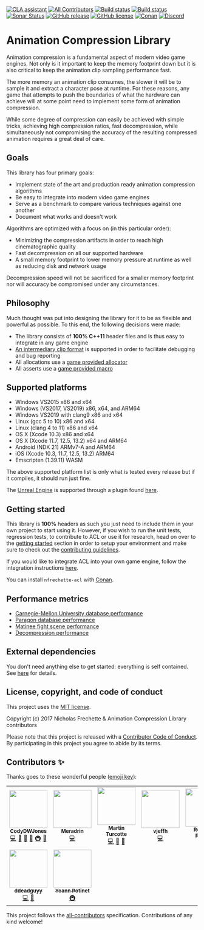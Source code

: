 [![CLA assistant](https://cla-assistant.io/readme/badge/nfrechette/acl)](https://cla-assistant.io/nfrechette/acl)
[![All Contributors](https://img.shields.io/github/all-contributors/nfrechette/acl)](#contributors-)
[![Build status](https://ci.appveyor.com/api/projects/status/8h1jwmhumqh9ie3h/branch/develop?svg=true)](https://ci.appveyor.com/project/nfrechette/acl)
[![Build status](https://github.com/nfrechette/acl/workflows/build/badge.svg)](https://github.com/nfrechette/acl/actions)
[![Sonar Status](https://sonarcloud.io/api/project_badges/measure?project=nfrechette_acl&metric=alert_status)](https://sonarcloud.io/dashboard?id=nfrechette_acl)
[![GitHub release](https://img.shields.io/github/release/nfrechette/acl.svg)](https://github.com/nfrechette/acl/releases)
[![GitHub license](https://img.shields.io/badge/license-MIT-blue.svg)](https://raw.githubusercontent.com/nfrechette/acl/master/LICENSE)
[![Conan](https://img.shields.io/badge/on-conan-blue.svg)](https://conan.io/center/nfrechette-acl)
[![Discord](https://img.shields.io/discord/691048241864769647?label=discord)](https://discord.gg/UERt4bS)

# Animation Compression Library

Animation compression is a fundamental aspect of modern video game engines. Not only is it important to keep the memory footprint down but it is also critical to keep the animation clip sampling performance fast.

The more memory an animation clip consumes, the slower it will be to sample it and extract a character pose at runtime. For these reasons, any game that attempts to push the boundaries of what the hardware can achieve will at some point need to implement some form of animation compression.

While some degree of compression can easily be achieved with simple tricks, achieving high compression ratios, fast decompression, while simultaneously not compromising the accuracy of the resulting compressed animation requires a great deal of care.

## Goals

This library has four primary goals:

*  Implement state of the art and production ready animation compression algorithms
*  Be easy to integrate into modern video game engines
*  Serve as a benchmark to compare various techniques against one another
*  Document what works and doesn't work

Algorithms are optimized with a focus on (in this particular order):

*  Minimizing the compression artifacts in order to reach high cinematographic quality
*  Fast decompression on all our supported hardware
*  A small memory footprint to lower memory pressure at runtime as well as reducing disk and network usage

Decompression speed will not be sacrificed for a smaller memory footprint nor will accuracy be compromised under any circumstances.

## Philosophy

Much thought was put into designing the library for it to be as flexible and powerful as possible. To this end, the following decisions were made:

*  The library consists of **100% C++11** header files and is thus easy to integrate in any game engine
*  [An intermediary clip format](./docs/the_acl_file_format.md) is supported in order to facilitate debugging and bug reporting
*  All allocations use a [game provided allocator](./includes/acl/core/iallocator.h)
*  All asserts use a [game provided macro](./includes/acl/core/error.h)

## Supported platforms

*  Windows VS2015 x86 and x64
*  Windows (VS2017, VS2019) x86, x64, and ARM64
*  Windows VS2019 with clang9 x86 and x64
*  Linux (gcc 5 to 10) x86 and x64
*  Linux (clang 4 to 11) x86 and x64
*  OS X (Xcode 10.3) x86 and x64
*  OS X (Xcode 11.7, 12.5, 13.2) x64 and ARM64
*  Android (NDK 21) ARMv7-A and ARM64
*  iOS (Xcode 10.3, 11.7, 12.5, 13.2) ARM64
*  Emscripten (1.39.11) WASM

The above supported platform list is only what is tested every release but if it compiles, it should run just fine.

The [Unreal Engine](https://www.unrealengine.com/en-US/blog) is supported through a plugin found [here](https://github.com/nfrechette/acl-ue4-plugin).

## Getting started

This library is **100%** headers as such you just need to include them in your own project to start using it. However, if you wish to run the unit tests, regression tests, to contribute to ACL or use it for research, head on over to the [getting started](./docs/getting_started.md) section in order to setup your environment and make sure to check out the [contributing guidelines](CONTRIBUTING.md).

If you would like to integrate ACL into your own game engine, follow the integration instructions [here](./docs#how-to-integrate-the-library).

You can install `nfrechette-acl` with [Conan](https://conan.io/center/nfrechette-acl).

## Performance metrics

*  [Carnegie-Mellon University database performance](./docs/cmu_performance.md)
*  [Paragon database performance](./docs/paragon_performance.md)
*  [Matinee fight scene performance](./docs/fight_scene_performance.md)
*  [Decompression performance](./docs/decompression_performance.md)

## External dependencies

You don't need anything else to get started: everything is self contained.
See [here](./external) for details.

## License, copyright, and code of conduct

This project uses the [MIT license](LICENSE).

Copyright (c) 2017 Nicholas Frechette & Animation Compression Library contributors

Please note that this project is released with a [Contributor Code of Conduct](CODE_OF_CONDUCT.md). By participating in this project you agree to abide by its terms.


## Contributors ✨

Thanks goes to these wonderful people ([emoji key](https://allcontributors.org/docs/en/emoji-key)):

<!-- ALL-CONTRIBUTORS-LIST:START - Do not remove or modify this section -->
<!-- prettier-ignore-start -->
<!-- markdownlint-disable -->
<table>
  <tr>
    <td align="center"><a href="https://github.com/CodyDWJones"><img src="https://avatars.githubusercontent.com/u/28773740?v=4?s=100" width="100px;" alt=""/><br /><sub><b>CodyDWJones</b></sub></a><br /><a href="https://github.com/nfrechette/acl/commits?author=CodyDWJones" title="Code">💻</a> <a href="#data-CodyDWJones" title="Data">🔣</a> <a href="#maintenance-CodyDWJones" title="Maintenance">🚧</a> <a href="#tool-CodyDWJones" title="Tools">🔧</a> <a href="#infra-CodyDWJones" title="Infrastructure (Hosting, Build-Tools, etc)">🚇</a> <a href="#ideas-CodyDWJones" title="Ideas, Planning, & Feedback">🤔</a></td>
    <td align="center"><a href="https://github.com/Meradrin"><img src="https://avatars.githubusercontent.com/u/7066278?v=4?s=100" width="100px;" alt=""/><br /><sub><b>Meradrin</b></sub></a><br /><a href="https://github.com/nfrechette/acl/commits?author=Meradrin" title="Code">💻</a></td>
    <td align="center"><a href="https://github.com/tirpidz"><img src="https://avatars.githubusercontent.com/u/9991876?v=4?s=100" width="100px;" alt=""/><br /><sub><b>Martin Turcotte</b></sub></a><br /><a href="https://github.com/nfrechette/acl/commits?author=tirpidz" title="Code">💻</a> <a href="#tool-tirpidz" title="Tools">🔧</a> <a href="#ideas-tirpidz" title="Ideas, Planning, & Feedback">🤔</a></td>
    <td align="center"><a href="https://github.com/vjeffh"><img src="https://avatars.githubusercontent.com/u/22382688?v=4?s=100" width="100px;" alt=""/><br /><sub><b>vjeffh</b></sub></a><br /><a href="https://github.com/nfrechette/acl/commits?author=vjeffh" title="Code">💻</a></td>
    <td align="center"><a href="https://github.com/Romain-Piquois"><img src="https://avatars.githubusercontent.com/u/3689912?v=4?s=100" width="100px;" alt=""/><br /><sub><b>Romain-Piquois</b></sub></a><br /><a href="https://github.com/nfrechette/acl/issues?q=author%3ARomain-Piquois" title="Bug reports">🐛</a></td>
    <td align="center"><a href="https://github.com/janisozaur"><img src="https://avatars.githubusercontent.com/u/550290?v=4?s=100" width="100px;" alt=""/><br /><sub><b>Michał Janiszewski</b></sub></a><br /><a href="https://github.com/nfrechette/acl/commits?author=janisozaur" title="Code">💻</a> <a href="#tool-janisozaur" title="Tools">🔧</a> <a href="#maintenance-janisozaur" title="Maintenance">🚧</a> <a href="#infra-janisozaur" title="Infrastructure (Hosting, Build-Tools, etc)">🚇</a></td>
    <td align="center"><a href="http://keybase.io/visualphoenix"><img src="https://avatars.githubusercontent.com/u/394175?v=4?s=100" width="100px;" alt=""/><br /><sub><b>Raymond Barbiero</b></sub></a><br /><a href="#ideas-visualphoenix" title="Ideas, Planning, & Feedback">🤔</a></td>
  </tr>
  <tr>
    <td align="center"><a href="https://github.com/ddeadguyy"><img src="https://avatars.githubusercontent.com/u/42090666?v=4?s=100" width="100px;" alt=""/><br /><sub><b>ddeadguyy</b></sub></a><br /><a href="https://github.com/nfrechette/acl/commits?author=ddeadguyy" title="Code">💻</a> <a href="#ideas-ddeadguyy" title="Ideas, Planning, & Feedback">🤔</a></td>
    <td align="center"><a href="https://gitlab.com/intelligide"><img src="https://avatars.githubusercontent.com/u/12529837?v=4?s=100" width="100px;" alt=""/><br /><sub><b>Yoann Potinet</b></sub></a><br /><a href="#infra-intelligide" title="Infrastructure (Hosting, Build-Tools, etc)">🚇</a></td>
  </tr>
</table>

<!-- markdownlint-restore -->
<!-- prettier-ignore-end -->

<!-- ALL-CONTRIBUTORS-LIST:END -->

This project follows the [all-contributors](https://github.com/all-contributors/all-contributors) specification. Contributions of any kind welcome!
